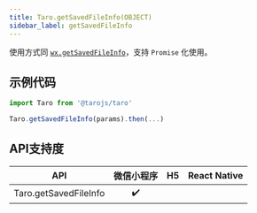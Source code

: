 ```yaml
---
title: Taro.getSavedFileInfo(OBJECT)
sidebar_label: getSavedFileInfo
---
```



使用方式同 [`wx.getSavedFileInfo`](https://developers.weixin.qq.com/miniprogram/dev/api/wx.getSavedFileInfo.html)，支持 `Promise` 化使用。

## 示例代码

```jsx
import Taro from '@tarojs/taro'

Taro.getSavedFileInfo(params).then(...)
```



## API支持度


| API | 微信小程序 | H5 | React Native |
| :-: | :-: | :-: | :-: |
| Taro.getSavedFileInfo | ✔️ |  |  |

